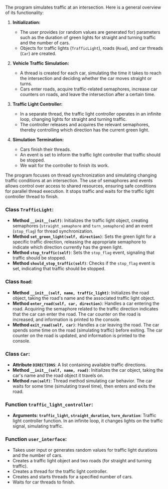 The program simulates traffic at an intersection. Here is a general overview of its functionality:

1. **Initialization:**
   - The user provides (or random values are generated for) parameters such as the duration of green lights for straight and turning traffic and the number of cars.
   - Objects for traffic lights (`TrafficLight`), roads (`Road`), and car threads (`Car`) are created.

2. **Vehicle Traffic Simulation:**
   - A thread is created for each car, simulating the time it takes to reach the intersection and deciding whether the car moves straight or turns.
   - Cars enter roads, acquire traffic-related semaphores, increase car counters on roads, and leave the intersection after a certain time.

3. **Traffic Light Controller:**
   - In a separate thread, the traffic light controller operates in an infinite loop, changing lights for straight and turning traffic.
   - The controller releases and acquires the relevant semaphores, thereby controlling which direction has the current green light.

4. **Simulation Termination:**
   - Cars finish their threads.
   - An event is set to inform the traffic light controller that traffic should be stopped.
   - We wait for the controller to finish its work.

The program focuses on thread synchronization and simulating changing traffic conditions at an intersection. The use of semaphores and events allows control over access to shared resources, ensuring safe conditions for parallel thread execution. It stops traffic and waits for the traffic light controller thread to finish.

### Class `TrafficLight`:
- **Method `__init__(self)`**: Initializes the traffic light object, creating semaphores (`straight_semaphore` and `turn_semaphore`) and an event (`stop_flag`) for thread synchronization.
- **Method `set_green_light(self, direction)`**: Sets the green light for a specific traffic direction, releasing the appropriate semaphore to indicate which direction currently has the green light.
- **Method `stop_traffic(self)`**: Sets the `stop_flag` event, signaling that traffic should be stopped.
- **Method `should_stop_traffic(self)`**: Checks if the `stop_flag` event is set, indicating that traffic should be stopped.

### Class `Road`:
- **Method `__init__(self, name, traffic_light)`**: Initializes the road object, taking the road's name and the associated traffic light object.
- **Method `enter_road(self, car, direction)`**: Handles a car entering the road. Acquiring the semaphore related to the traffic direction indicates that the car can enter the road. The car counter on the road is increased, and information is printed to the console.
- **Method `exit_road(self, car)`**: Handles a car leaving the road. The car spends some time on the road (simulating traffic) before exiting. The car counter on the road is updated, and information is printed to the console.

### Class `Car`:
- **Attribute `DIRECTIONS`**: A list containing available traffic directions.
- **Method `__init__(self, name, road)`**: Initializes the car object, taking the car's name and the road object it travels on.
- **Method `run(self)`**: Thread method simulating car behavior. The car waits for some time (simulating travel time), then enters and exits the road.

### Function `traffic_light_controller`:
- **Arguments: `traffic_light`, `straight_duration`, `turn_duration`**: Traffic light controller function. In an infinite loop, it changes lights on the traffic signal, simulating traffic.

### Function `user_interface`:
- Takes user input or generates random values for traffic light durations and the number of cars.
- Creates a traffic light object and two roads (for straight and turning traffic).
- Creates a thread for the traffic light controller.
- Creates and starts threads for a specified number of cars.
- Waits for car threads to finish.
